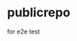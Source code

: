 # publicrepo
for e2e test




















































































































































































































































































































































































































































































































































































